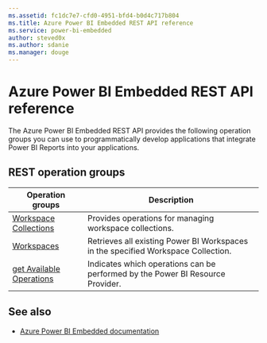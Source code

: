 ```yaml
---
ms.assetid: fc1dc7e7-cfd0-4951-bfd4-b0d4c717b804
ms.title: Azure Power BI Embedded REST API reference
ms.service: power-bi-embedded
author: steved0x
ms.author: sdanie
ms.manager: douge
---
```


# Azure Power BI Embedded REST API reference

The Azure Power BI Embedded REST API provides the following operation groups you can use to programmatically develop applications that integrate Power BI Reports into your applications.



## REST operation groups

| Operation groups                                                                  | Description                                                                       |
|-----------------------------------------------------------------------------------|-----------------------------------------------------------------------------------|
| [Workspace Collections](~/docs-ref-autogen/powerbiembedded/workspacecollections.json)      | Provides operations for managing workspace collections.                           |
| [Workspaces](~/docs-ref-autogen/powerbiembedded/workspaces.json)                           | Retrieves all existing Power BI Workspaces in the specified Workspace Collection. |
| [get Available Operations](~/docs-ref-autogen/powerbiembedded/getavailableoperations.json) | Indicates which operations can be performed by the Power BI Resource Provider.    |


## See also

- [Azure Power BI Embedded documentation](https://review.docs.microsoft.com/azure/power-bi-embedded/)